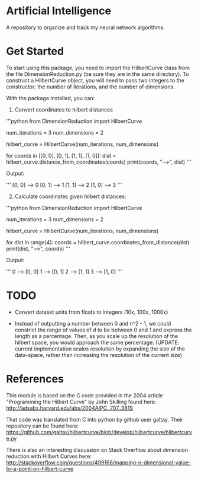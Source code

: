 # Artificial Intelligence

A repository to organize and track my neural network algorithms.

# Get Started

To start using this package, you need to import the HilbertCurve class from the file DimensionReduction.py (be sure they are in the same directory). To construct a HilbertCurve object, you will need to pass two integers to the constructor; the number of iterations, and the number of dimensions.

With the package installed, you can:
1. Convert coordinates to hilbert distances

'''python
from DimensionReduction import HilbertCurve

num_iterations = 3
num_dimensions = 2

hilbert_curve = HilbertCurve(num_iterations, num_dimensions)

for coords in [[0, 0], [0, 1], [1, 1], [1, 0]]:
     dist = hilbert_curve.distance_from_coordinates(coords)
     print(coords, "-->", dist)
'''

Output:

'''
[0, 0] --> 0
[0, 1] --> 1
[1, 1] --> 2
[1, 0] --> 3
'''

2. Calculate coordinates given hilbert distances:

'''python
from DimensionReduction import HilbertCurve

num_iterations = 3
num_dimensions = 2

hilbert_curve = HilbertCurve(num_iterations, num_dimensions)

for dist in range(4):
     coords = hilbert_curve.coordinates_from_distance(dist)
     print(dist, "-->", coords)
'''

Output:

'''
0 --> [0, 0]
1 --> [0, 1]
2 --> [1, 1]
3 --> [1, 0]
'''

# TODO

- Convert dataset units from floats to integers (10x, 100x, 1000x)

- Instead of outputting a number between 0 and n^2 - 1, we could constrict the range of values of d to be between 0 and 1 and express the length as a percentage. Then, as you scale up the resolution of the hilbert space, you would approach the same percentage. (UPDATE: current implementation scales resolution by expanding the size of the data-space, rather than increasing the resolution of the current size)


# References

This module is based on the C code provided in the 2004 article "Programming the Hilbert Curve" by John Skilling found here: http://adsabs.harvard.edu/abs/2004AIPC..707..381S

That code was translated from C into python by github user galtay. Their repository can be found here: https://github.com/galtay/hilbertcurve/blob/develop/hilbertcurve/hilbertcurve.py

There is also an interesting discussion on Stack Overflow about dimension reduction with Hilbert Curves
here: http://stackoverflow.com/questions/499166/mapping-n-dimensional-value-to-a-point-on-hilbert-curve

